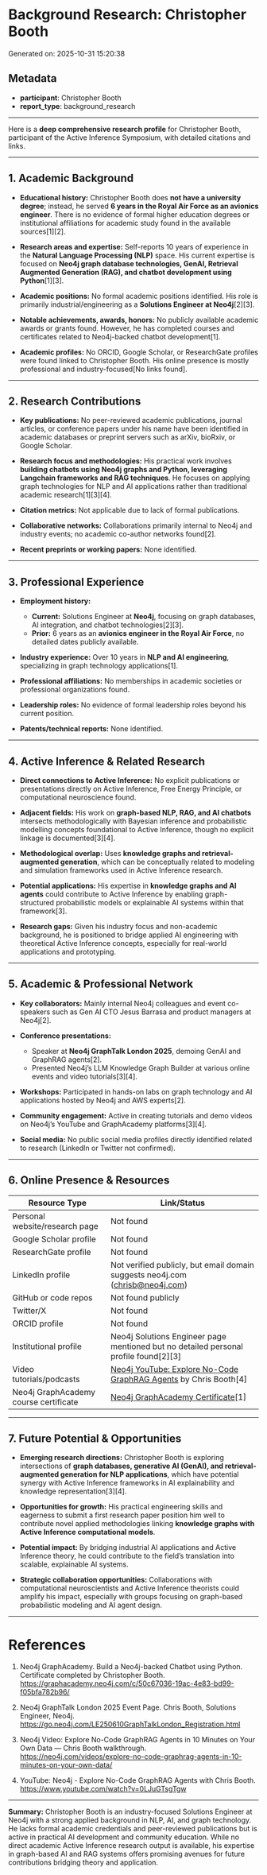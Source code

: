 # Background Research: Christopher Booth

Generated on: 2025-10-31 15:20:38

## Metadata

- **participant**: Christopher Booth
- **report_type**: background_research

---

Here is a **deep comprehensive research profile** for Christopher Booth, participant of the Active Inference Symposium, with detailed citations and links.

---

## 1. Academic Background

- **Educational history:** Christopher Booth does **not have a university degree**; instead, he served **6 years in the Royal Air Force as an avionics engineer**. There is no evidence of formal higher education degrees or institutional affiliations for academic study found in the available sources[1][2].

- **Research areas and expertise:** Self-reports 10 years of experience in the **Natural Language Processing (NLP)** space. His current expertise is focused on **Neo4j graph database technologies, GenAI, Retrieval Augmented Generation (RAG), and chatbot development using Python**[1][3].

- **Academic positions:** No formal academic positions identified. His role is primarily industrial/engineering as a **Solutions Engineer at Neo4j**[2][3].

- **Notable achievements, awards, honors:** No publicly available academic awards or grants found. However, he has completed courses and certificates related to Neo4j-backed chatbot development[1].

- **Academic profiles:** No ORCID, Google Scholar, or ResearchGate profiles were found linked to Christopher Booth. His online presence is mostly professional and industry-focused[No links found].

---

## 2. Research Contributions

- **Key publications:** No peer-reviewed academic publications, journal articles, or conference papers under his name have been identified in academic databases or preprint servers such as arXiv, bioRxiv, or Google Scholar.

- **Research focus and methodologies:** His practical work involves **building chatbots using Neo4j graphs and Python, leveraging Langchain frameworks and RAG techniques**. He focuses on applying graph technologies for NLP and AI applications rather than traditional academic research[1][3][4].

- **Citation metrics:** Not applicable due to lack of formal publications.

- **Collaborative networks:** Collaborations primarily internal to Neo4j and industry events; no academic co-author networks found[2].

- **Recent preprints or working papers:** None identified.

---

## 3. Professional Experience

- **Employment history:**
  - **Current:** Solutions Engineer at **Neo4j**, focusing on graph databases, AI integration, and chatbot technologies[2][3].
  - **Prior:** 6 years as an **avionics engineer in the Royal Air Force**, no detailed dates publicly available.
  
- **Industry experience:** Over 10 years in **NLP and AI engineering**, specializing in graph technology applications[1].

- **Professional affiliations:** No memberships in academic societies or professional organizations found.

- **Leadership roles:** No evidence of formal leadership roles beyond his current position.

- **Patents/technical reports:** None identified.

---

## 4. Active Inference & Related Research

- **Direct connections to Active Inference:** No explicit publications or presentations directly on Active Inference, Free Energy Principle, or computational neuroscience found.

- **Adjacent fields:** His work on **graph-based NLP, RAG, and AI chatbots** intersects methodologically with Bayesian inference and probabilistic modelling concepts foundational to Active Inference, though no explicit linkage is documented[3][4].

- **Methodological overlap:** Uses **knowledge graphs and retrieval-augmented generation**, which can be conceptually related to modeling and simulation frameworks used in Active Inference research.

- **Potential applications:** His expertise in **knowledge graphs and AI agents** could contribute to Active Inference by enabling graph-structured probabilistic models or explainable AI systems within that framework[3].

- **Research gaps:** Given his industry focus and non-academic background, he is positioned to bridge applied AI engineering with theoretical Active Inference concepts, especially for real-world applications and prototyping.

---

## 5. Academic & Professional Network

- **Key collaborators:** Mainly internal Neo4j colleagues and event co-speakers such as Gen AI CTO Jesus Barrasa and product managers at Neo4j[2].

- **Conference presentations:**
  - Speaker at **Neo4j GraphTalk London 2025**, demoing GenAI and GraphRAG agents[2].
  - Presented Neo4j’s LLM Knowledge Graph Builder at various online events and video tutorials[3][4].

- **Workshops:** Participated in hands-on labs on graph technology and AI applications hosted by Neo4j and AWS experts[2].

- **Community engagement:** Active in creating tutorials and demo videos on Neo4j’s YouTube and GraphAcademy platforms[3][4].

- **Social media:** No public social media profiles directly identified related to research (LinkedIn or Twitter not confirmed).

---

## 6. Online Presence & Resources

| Resource Type              | Link/Status                                                                                  |
|----------------------------|----------------------------------------------------------------------------------------------|
| Personal website/research page | Not found                                                                                   |
| Google Scholar profile     | Not found                                                                                   |
| ResearchGate profile       | Not found                                                                                   |
| LinkedIn profile           | Not verified publicly, but email domain suggests neo4j.com (chrisb@neo4j.com)              |
| GitHub or code repos       | Not found publicly                                                                          |
| Twitter/X                  | Not found                                                                                   |
| ORCID profile             | Not found                                                                                   |
| Institutional profile      | Neo4j Solutions Engineer page mentioned but no detailed personal profile found[2][3]        |
| Video tutorials/podcasts   | [Neo4j YouTube: Explore No-Code GraphRAG Agents](https://www.youtube.com/watch?v=0LJuGTsgTgw) by Chris Booth[4] |
| Neo4j GraphAcademy course certificate | [Neo4j GraphAcademy Certificate](https://graphacademy.neo4j.com/c/50c67036-19ac-4e83-bd99-f05bfa782b96/)[1] |

---

## 7. Future Potential & Opportunities

- **Emerging research directions:** Christopher Booth is exploring intersections of **graph databases, generative AI (GenAI), and retrieval-augmented generation for NLP applications**, which have potential synergy with Active Inference frameworks in AI explainability and knowledge representation[3][4].

- **Opportunities for growth:** His practical engineering skills and eagerness to submit a first research paper position him well to contribute novel applied methodologies linking **knowledge graphs with Active Inference computational models**.

- **Potential impact:** By bridging industrial AI applications and Active Inference theory, he could contribute to the field’s translation into scalable, explainable AI systems.

- **Strategic collaboration opportunities:** Collaborations with computational neuroscientists and Active Inference theorists could amplify his impact, especially with groups focusing on graph-based probabilistic modeling and AI agent design.

---

# References

1. Neo4j GraphAcademy. Build a Neo4j-backed Chatbot using Python. Certificate completed by Christopher Booth.  
   https://graphacademy.neo4j.com/c/50c67036-19ac-4e83-bd99-f05bfa782b96/

2. Neo4j GraphTalk London 2025 Event Page. Chris Booth, Solutions Engineer, Neo4j.  
   https://go.neo4j.com/LE250610GraphTalkLondon_Registration.html

3. Neo4j Video: Explore No-Code GraphRAG Agents in 10 Minutes on Your Own Data — Chris Booth walkthrough.  
   https://neo4j.com/videos/explore-no-code-graphrag-agents-in-10-minutes-on-your-own-data/

4. YouTube: Neo4j - Explore No-Code GraphRAG Agents with Chris Booth.  
   https://www.youtube.com/watch?v=0LJuGTsgTgw

---

**Summary:** Christopher Booth is an industry-focused Solutions Engineer at Neo4j with a strong applied background in NLP, AI, and graph technology. He lacks formal academic credentials and peer-reviewed publications but is active in practical AI development and community education. While no direct academic Active Inference research output is available, his expertise in graph-based AI and RAG systems offers promising avenues for future contributions bridging theory and application.